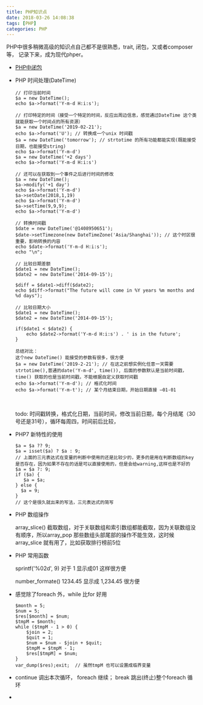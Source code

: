 ```yaml
---
title: PHP知识点
date: 2018-03-26 14:08:38
tags: [PHP]
categories: PHP
---
```


PHP中很多稍微高级的知识点自己都不是很熟悉，trait, 闭包，又或者composer等， 记录下来，成为现代phper。

<!--more-->

-  [PHP中闭包](https://chenye2017.github.io/2018/03/26/PHP%E9%97%AD%E5%8C%85/#more)


- PHP 时间处理(DateTime)

  ```
  // 打印当前时间
  $a = new DateTime();
  echo $a->format('Y-m-d H:i:s');

  // 打印特定的时间（接受一个特定的时间，反应出周边信息，感觉通过DateTime 这个类就能获取一个时间点的所有资源）
  $a = new DateTime('2019-02-21');
  echo $a->format('U'); // 转换成一个unix 时间戳
  $a = new DateTime('tomorrow'); // strtotime 的所有功能都能实现(既能接受日期，也能接受string)
  echo $a->format('Y-m-d')
  $a = new DateTime('+2 days')
  echo $a->format('Y-m-d H:i:s')

  // 还可以在获取到一个事件之后进行时间的修改
  $a = new DateTime();
  $a->modify('+1 day')
  echo $a->format('Y-m-d')
  $a->setDate(2018,1,19)
  echo $a->format('Y-m-d')
  $a->setTime(9,9,9);
  echo $a->format('Y-m-d')

  // 转换时间戳
  $date = new DateTime('@1408950651');
  $date->setTimezone(new DateTimeZone('Asia/Shanghai')); // 这个时区很重要，影响转换的内容
  echo $date->format('Y-m-d H:i:s');
  echo "\n";

  // 比较日期差额
  $date1 = new DateTime();
  $date2 = new DateTime('2014-09-15');

  $diff = $date1->diff($date2);
  echo $diff->format("The future will come in %Y years %m months and %d days");

  // 比较日期大小
  $date1 = new DateTime();
  $date2 = new DateTime('2014-09-15');

  if($date1 < $date2) {
      echo $date2->format('Y-m-d H:i:s') . ' is in the future';
  }

  总结对比：
  这个new DateTime() 能接受的参数有很多，很方便
  $a = new DateTime('2019-2-21'); // 在这之前想实例化任意一天需要 strtotime(),普通的date('Y-m-d', time()), 后面的参数默认是当前时间戳，time() 获取的也是当前时间戳，不能根据自定义获取时间戳
  echo $a->format('Y-m-d'); // 格式化时间
  echo $a->format('Y-m-t'); // 某个月结束日期，开始日期直接 —01-01
  ```

  ​

  todo: 时间戳转换，格式化日期，当前时间，修改当前日期，每个月结尾（30号还是31号），循环每周四，时间前后比较，

- PHP7 新特性的使用

  ```
  $a = $a ?? 9;
  $a = isset($a) ? $a : 9;
  // 上面的三元表达式在变量的判断中使用的还是比较少的，更多的是用在判断数组的key 是否存在，因为如果不存在的话是可以直接使用的，但是会给warning,这样也是不好的
  $a = $a ?: 9;
  if ($a) {
     $a = $a;
  } else {
    $a = 9;
  }
  // 这个是很久就出来的写法，三元表达式的简写

  ```

- PHP 数组操作

  array_slice() 截取数组，对于关联数组和索引数组都能截取，因为关联数组没有顺序，所以array_pop 那些数组头部尾部的操作不能生效，这时候array_slice 就有用了，比如获取排行榜前5位

- PHP 常用函数

  sprintf('%02d', 9) 对于 1 显示成01 这样很方便

  number_formate()  1234.45 显示成 1,234.45 很方便


* 感觉除了foreach 外，while 比for 好用

  ```
  $month = 5;
  $num = 5;
  $res[$month] = $num;
  $tmpM = $month;
  while ($tmpM - 1 > 0) {
      $join = 2;
      $quit = 1;
      $num = $num - $join + $quit;
      $tmpM = $tmpM - 1;
      $res[$tmpM] = $num;                
  }
  var_dump($res);exit;  // 虽然tmpM 也可以设置成临界变量            
  ```

* continue 调出本次循环， foreach 继续； break 跳出(终止)整个foreach 循环

* ​



